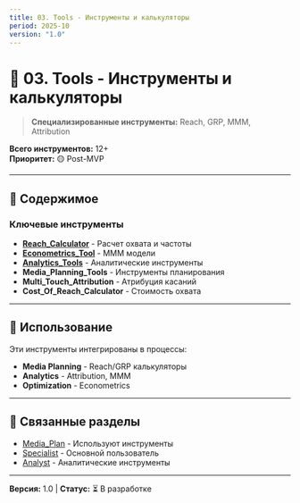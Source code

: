 ```yaml
---
title: 03. Tools - Инструменты и калькуляторы
period: 2025-10
version: "1.0"
---
```


# 🔧 03. Tools - Инструменты и калькуляторы

> **Специализированные инструменты:** Reach, GRP, MMM, Attribution

**Всего инструментов:** 12+  
**Приоритет:** 🟡 Post-MVP

---

## 📁 Содержимое

### Ключевые инструменты

- **[Reach_Calculator](./Reach_Calculator/)** - Расчет охвата и частоты
- **[Econometrics_Tool](./Econometrics_Tool/)** - MMM модели
- **[Analytics_Tools](./Analytics_Tools/)** - Аналитические инструменты
- **Media_Planning_Tools** - Инструменты планирования
- **Multi_Touch_Attribution** - Атрибуция касаний
- **Cost_Of_Reach_Calculator** - Стоимость охвата

---

## 🎯 Использование

Эти инструменты интегрированы в процессы:
- **Media Planning** - Reach/GRP калькуляторы
- **Analytics** - Attribution, MMM
- **Optimization** - Econometrics

---

## 🔗 Связанные разделы

- [Media_Plan](../02_ARTIFACTS/Media_Plan/) - Используют инструменты
- [Specialist](../01_ROLES/Specialist/) - Основной пользователь
- [Analyst](../01_ROLES/Analyst/) - Аналитические инструменты

---

**Версия:** 1.0 | **Статус:** ⏳ В разработке

